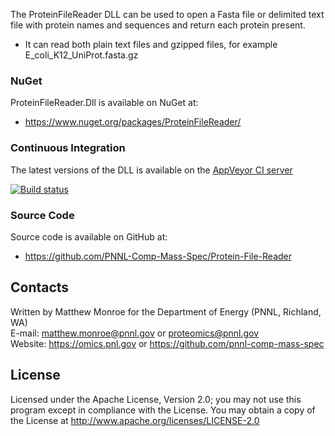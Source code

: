 The ProteinFileReader DLL can be used to open a Fasta file or delimited text file
with protein names and sequences and return each protein present. 
* It can read both plain text files and gzipped files, for example E_coli_K12_UniProt.fasta.gz

### NuGet

ProteinFileReader.Dll is available on NuGet at:
* https://www.nuget.org/packages/ProteinFileReader/

### Continuous Integration

The latest versions of the DLL is available on the [AppVeyor CI server](https://ci.appveyor.com/project/PNNLCompMassSpec/protein-file-reader/build/artifacts)

[![Build status](https://ci.appveyor.com/api/projects/status/er5vw1k8bgefrynk?svg=true)](https://ci.appveyor.com/project/PNNLCompMassSpec/protein-file-reader)

### Source Code

Source code is available on GitHub at:
* https://github.com/PNNL-Comp-Mass-Spec/Protein-File-Reader

## Contacts

Written by Matthew Monroe for the Department of Energy (PNNL, Richland, WA) \
E-mail: matthew.monroe@pnnl.gov or proteomics@pnnl.gov \
Website: https://omics.pnl.gov or https://github.com/pnnl-comp-mass-spec

## License

Licensed under the Apache License, Version 2.0; you may not use this program except
in compliance with the License.  You may obtain a copy of the License at
http://www.apache.org/licenses/LICENSE-2.0
